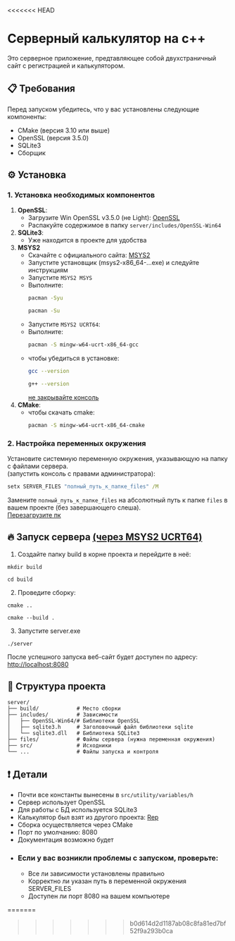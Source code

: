 <<<<<<< HEAD
# Серверный калькулятор на c++
Это серверное приложение, предтавляющее собой двухстраничный сайт с регистрацией и калькулятором.
## 📋 Требования
Перед запуском убедитесь, что у вас установлены следующие компоненты:
- CMake (версия 3.10 или выше)
- OpenSSL (версия 3.5.0)
- SQLite3
- Сборщик
## ⚙️ Установка
### 1. Установка необходимых компонентов
1. **OpenSSL**:
    - Загрузите Win OpenSSL v3.5.0 (не Light): [OpenSSL]
    - Распакуйте содержимое в папку `server/includes/OpenSSL-Win64`
2. **SQLite3**:
    - Уже находится в проекте для удобства
3. **MSYS2**
    - Скачайте с официального сайта: [MSYS2]
    - Запустите установщик (msys2-x86_64-...exe) и следуйте инструкциям
    - Запустите `MSYS2 MSYS`
    - Выполните:<br/>
      ```bash
      pacman -Syu
      ```
      ```bash
      pacman -Su
      ```
    - Запустите `MSYS2 UCRT64`:<br/>
    - Выполните:<br/>
      ```bash
      pacman -S mingw-w64-ucrt-x86_64-gcc
      ```
    - чтобы убедиться в установке:<br/>
      ```bash
      gcc --version
      ```
      ```bash
      g++ --version
      ```
      <u>не закрывайте консоль</u>
4. **CMake**:
    - чтобы скачать cmake: <br/>
      ```bash
      pacman -S mingw-w64-ucrt-x86_64-cmake
      ```
### 2. Настройка переменных окружения
Установите системную переменную окружения, указывающую на папку с файлами сервера.<br/>
(запустить консоль с правами администратора):
```cmd
setx SERVER_FILES "полный_путь_к_папке_files" /M
```
Замените `полный_путь_к_папке_files` на абсолютный путь к папке `files` в вашем проекте (без завершающего слеша).<br/>
<u>Перезагрузите пк</u>
## 🔥 Запуск сервера <u>(через MSYS2 UCRT64)</u>
1. Создайте папку build в корне проекта и перейдите в неё:
```MSYS2 UCRT64
mkdir build
```
```MSYS2 UCRT64
cd build
```
2. Проведите сборку:
```MSYS2 UCRT64
cmake ..
```
```MSYS2 UCRT64
cmake --build .
```
3. Запустите server.exe
```MSYS2 UCRT64
./server
```
После успешного запуска веб-сайт будет доступен по адресу: [http://localhost:8080]
## 📂 Структура проекта
```
server/
├── build/            # Место сборки
├── includes/         # Зависимости
│   ├── OpenSSL-Win64/# Библиотеки OpenSSL
│   ├── sqlite3.h     # Заголовочный файл библиотеки sqlite
│   └── sqlite3.dll   # Библиотека SQLite3
├── files/            # Файлы сервера (нужна переменная окружения)
├── src/              # Исходники
└── ...               # Файлы запуска и контроля
```
## ❗ Детали
- Почти все константы вынесены в `src/utility/variables/h`
- Сервер использует OpenSSL
- Для работы с БД используется SQLite3
- Калькулятор был взят из другого проекта: [Rep]
- Сборка осуществляется через CMake
- Порт по умолчанию: 8080
- Документация возможно будет
- ### Если у вас возникли проблемы с запуском, проверьте:
    - Все ли зависимости установлены правильно
    - Корректно ли указан путь в переменной окружения SERVER_FILES
    - Доступен ли порт 8080 на вашем компьютере


[MSYS2]: https://www.msys2.org/
[Cmake]: https://cmake.org/download/
[OpenSSL]: https://slproweb.com/products/Win32OpenSSL.html
[http://localhost:8080]: http://localhost:8080
[Rep]: https://github.com/umarnurmatov/calculator
=======



>>>>>>> b0d614d2d1187ab08c8fa81ed7bf52f9a293b0ca
